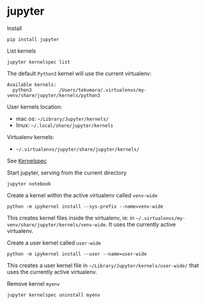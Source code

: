 # jupyter

Install
```
pip install jupyter
```

List kernels
```
jupyter kernelspec list
```

The default `Python3` kernel will use the current virtualenv:
```
Available kernels:
  python3          /Users/tekumara/.virtualenvs/my-venv/share/jupyter/kernels/python3
```  

User kernels location:
* mac os: `~/Library/Jupyter/kernels/`
* linux: `~/.local/share/jupyter/kernels`

Virtualenv kernels:
* `~/.virtualenvs/jupyter/share/jupyter/kernels/`


See [Kernelspec](https://jupyter-client.readthedocs.io/en/latest/kernels.html#kernelspecs)

Start jupyter, serving from the current directory
```
jupyter notebook
```

Create a kernel within the active virtualenv called `venv-wide` 
```
python -m ipykernel install --sys-prefix --name=venv-wide
```
This creates kernel files inside the virtualenv, ie: in `~/.virtualenvs/my-venv/share/jupyter/kernels/venv-wide`. It uses the currently active virtualenv.

Create a user kernel called `user-wide`
```
python -m ipykernel install --user --name=user-wide
```
This creates a user kernel file in `~/Library/Jupyter/kernels/user-wide/` that uses the currently active virtualenv.

Remove kernel `myenv`
```
jupyter kernelspec uninstall myenv
```